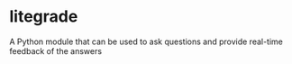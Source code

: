 # litegrade

A Python module that can be used to ask questions and provide real-time feedback of the answers
